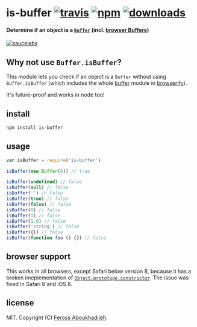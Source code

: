 # is-buffer [![travis][travis-image]][travis-url] [![npm][npm-image]][npm-url] [![downloads][downloads-image]][npm-url]

#### Determine if an object is a [`Buffer`](http://nodejs.org/api/buffer.html) (incl. [browser Buffers](https://github.com/feross/buffer))

[![saucelabs][saucelabs-image]][saucelabs-url]

[travis-image]: https://img.shields.io/travis/feross/is-buffer.svg?style=flat
[travis-url]: https://travis-ci.org/feross/is-buffer
[npm-image]: https://img.shields.io/npm/v/is-buffer.svg?style=flat
[npm-url]: https://npmjs.org/package/is-buffer
[downloads-image]: https://img.shields.io/npm/dm/is-buffer.svg?style=flat
[saucelabs-image]: https://saucelabs.com/browser-matrix/is-buffer.svg
[saucelabs-url]: https://saucelabs.com/u/is-buffer

## Why not use `Buffer.isBuffer`?

This module lets you check if an object is a `Buffer` without using `Buffer.isBuffer` (which includes the whole [buffer](https://github.com/feross/buffer) module in [browserify](http://browserify.org/)).

It's future-proof and works in node too!

## install

```bash
npm install is-buffer
```

## usage

```js
var isBuffer = require('is-buffer')

isBuffer(new Buffer(4)) // true

isBuffer(undefined) // false
isBuffer(null) // false
isBuffer('') // false
isBuffer(true) // false
isBuffer(false) // false
isBuffer(0) // false
isBuffer(1) // false
isBuffer(1.0) // false
isBuffer('string') // false
isBuffer({}) // false
isBuffer(function foo () {}) // false
```

## browser support

This works in all browsers, except Safari below version 8, because it has a broken
imeplementation of
[`Object.prototype.constructor`](https://developer.mozilla.org/en-US/docs/Web/JavaScript/Reference/Global_Objects/Object/constructor). The issue was fixed in Safari 8 and iOS 8.

## license

MIT. Copyright (C) [Feross Aboukhadijeh](http://feross.org).
